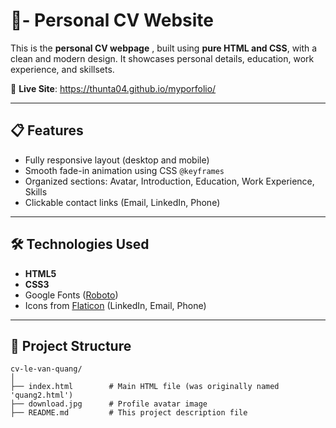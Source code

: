 # 💼- Personal CV Website

This is the **personal CV webpage** , built using **pure HTML and CSS**, with a clean and modern design. It showcases personal details, education, work experience, and skillsets.

📍 **Live Site**: https://thunta04.github.io/myporfolio/

---

## 📋 Features

- Fully responsive layout (desktop and mobile)
- Smooth fade-in animation using CSS `@keyframes`
- Organized sections: Avatar, Introduction, Education, Work Experience, Skills
- Clickable contact links (Email, LinkedIn, Phone)

---

## 🛠️ Technologies Used

- **HTML5**
- **CSS3**
- Google Fonts ([Roboto](https://fonts.google.com/specimen/Roboto))
- Icons from [Flaticon](https://www.flaticon.com/) (LinkedIn, Email, Phone)

---

## 📂 Project Structure

```plaintext
cv-le-van-quang/
│
├── index.html        # Main HTML file (was originally named 'quang2.html')
├── download.jpg      # Profile avatar image
├── README.md         # This project description file
